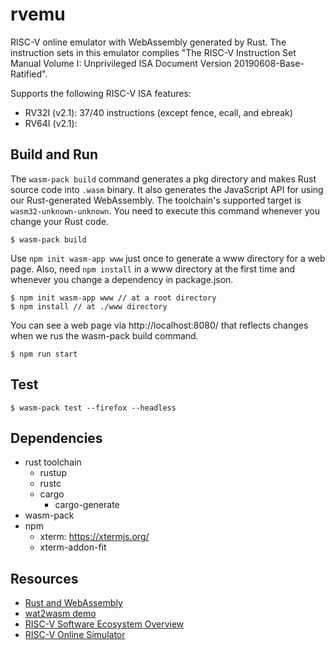 # rvemu
RISC-V online emulator with WebAssembly generated by Rust. The instruction sets in this emulator complies "The RISC-V Instruction Set Manual Volume I: Unprivileged ISA Document Version 20190608-Base-Ratified".

Supports the following RISC-V ISA features:
- RV32I (v2.1): 37/40 instructions (except fence, ecall, and ebreak)
- RV64I (v2.1):

## Build and Run
The `wasm-pack build` command generates a pkg directory and makes Rust source code into `.wasm` binary. It also generates the JavaScript API for using our Rust-generated WebAssembly. The toolchain's supported target is `wasm32-unknown-unknown`.
You need to execute this command whenever you change your Rust code.
```
$ wasm-pack build
```

Use `npm init wasm-app www` just once to generate a www directory for a web page. Also, need `npm install` in a www directory at the first time and whenever you change a dependency in package.json.
```
$ npm init wasm-app www // at a root directory
$ npm install // at ./www directory
```

You can see a web page via http://localhost:8080/ that reflects changes when we rus the wasm-pack build command.
```
$ npm run start
```

## Test
```
$ wasm-pack test --firefox --headless
```

## Dependencies
- rust toolchain
  - rustup
  - rustc
  - cargo
    - cargo-generate
- wasm-pack
- npm
  - xterm: https://xtermjs.org/
  - xterm-addon-fit

## Resources
- [Rust and WebAssembly](https://rustwasm.github.io/docs/book/introduction.html)
- [wat2wasm demo](https://webassembly.github.io/wabt/demo/wat2wasm/)
- [RISC-V Software Ecosystem Overview](https://riscv.org/software-status/)
- [RISC-V Online Simulator](https://www.kvakil.me/venus/)
